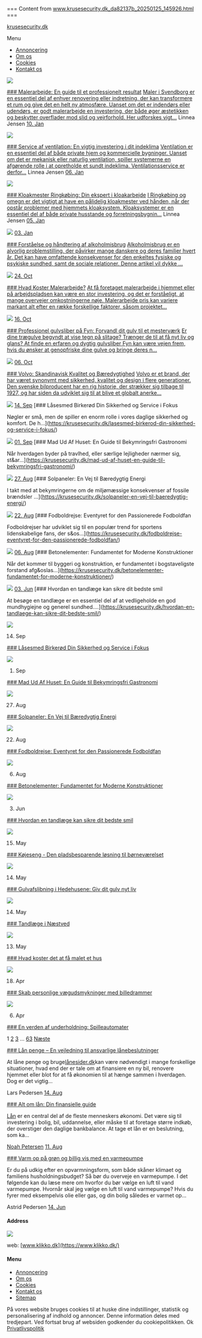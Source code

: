 === Content from www.krusesecurity.dk_da82137b_20250125_145926.html ===


[krusesecurity.dk](https://krusesecurity.dk)

Menu

* [Annoncering](https://krusesecurity.dk/annoncering/)
* [Om os](https://krusesecurity.dk/om-os/)
* [Cookies](https://krusesecurity.dk/cookies/)
* [Kontakt os](https://krusesecurity.dk/kontakt-os/)

[![](https://krusesecurity.dk/wp-content/uploads/2025/01/pixabay-5004839-728x496.jpeg)](https://krusesecurity.dk/malerarbejde-en-guide-til-et-professionelt-resultat/)

[### Malerarbejde: En guide til et professionelt resultat](https://krusesecurity.dk/malerarbejde-en-guide-til-et-professionelt-resultat/)
[Maler i Svendborg er en essentiel del af enhver renovering eller indretning, der kan transformere et rum og give det en helt ny atmosfære. Uanset om det er indendørs eller udendørs, er godt malerarbejde en investering, der både øger æstetikken og beskytter overflader mod slid og vejrforhold. Her udforskes vigt...](https://krusesecurity.dk/malerarbejde-en-guide-til-et-professionelt-resultat/)
Linnea Jensen
[10. Jan](https://krusesecurity.dk/malerarbejde-en-guide-til-et-professionelt-resultat/)

[![](https://krusesecurity.dk/wp-content/uploads/2025/01/6721f87ac654b-436x312.jpeg)](https://krusesecurity.dk/service-af-ventilation-en-vigtig-investering-i-dit-indeklima/)

[### Service af ventilation: En vigtig investering i dit indeklima](https://krusesecurity.dk/service-af-ventilation-en-vigtig-investering-i-dit-indeklima/)
[Ventilation er en essentiel del af både private hjem og kommercielle bygninger. Uanset om det er mekanisk eller naturlig ventilation, spiller systemerne en afgørende rolle i at opretholde et sundt indeklima. Ventilationsservice er derfor...](https://krusesecurity.dk/service-af-ventilation-en-vigtig-investering-i-dit-indeklima/)
Linnea Jensen
[06. Jan](https://krusesecurity.dk/service-af-ventilation-en-vigtig-investering-i-dit-indeklima/)

[![](https://krusesecurity.dk/wp-content/uploads/2025/01/6724a3bf4a0f1-436x312.jpeg)](https://krusesecurity.dk/kloakmester-ringkobing-din-ekspert-i-kloakarbejde/)

[### Kloakmester Ringkøbing: Din ekspert i kloakarbejde](https://krusesecurity.dk/kloakmester-ringkobing-din-ekspert-i-kloakarbejde/)
[I Ringkøbing og omegn er det vigtigt at have en pålidelig kloakmester ved hånden, når der opstår problemer med hjemmets kloaksystem. Kloaksystemer er en essentiel del af både private husstande og forretningsbygnin...](https://krusesecurity.dk/kloakmester-ringkobing-din-ekspert-i-kloakarbejde/)
Linnea Jensen
[05. Jan](https://krusesecurity.dk/kloakmester-ringkobing-din-ekspert-i-kloakarbejde/)

[![](https://krusesecurity.dk/wp-content/uploads/2025/01/671fa69e6bd26-336x180.jpeg)](https://krusesecurity.dk/forstaelse-og-handtering-af-alkoholmisbrug/)
[03. Jan](https://krusesecurity.dk/forstaelse-og-handtering-af-alkoholmisbrug/)

[### Forståelse og håndtering af alkoholmisbrug](https://krusesecurity.dk/forstaelse-og-handtering-af-alkoholmisbrug/)
[Alkoholmisbrug er en alvorlig problemstilling, der påvirker mange danskere og deres familier hvert år. Det kan have omfattende konsekvenser for den enkeltes fysiske og psykiske sundhed, samt de sociale relationer. Denne artikel vil dykke ...](https://krusesecurity.dk/forstaelse-og-handtering-af-alkoholmisbrug/)

[![](https://krusesecurity.dk/wp-content/uploads/2024/10/pixabay-1984231-336x180.jpeg)](https://krusesecurity.dk/hvad-koster-malerarbejde/)
[24. Oct](https://krusesecurity.dk/hvad-koster-malerarbejde/)

[### Hvad Koster Malerarbejde?](https://krusesecurity.dk/hvad-koster-malerarbejde/)
[At få foretaget malerarbejde i hjemmet eller på arbejdspladsen kan være en stor investering, og det er forståeligt, at mange overvejer omkostningerne nøje. Malerarbejde pris kan variere markant alt efter en række forskellige faktorer, såsom projektet...](https://krusesecurity.dk/hvad-koster-malerarbejde/)

[![](https://krusesecurity.dk/wp-content/uploads/2024/10/pixabay-1557993-336x180.jpeg)](https://krusesecurity.dk/professionel-gulvsliber-pa-fyn-forvandl-dit-gulv-til-et-mestervaerk/)
[16. Oct](https://krusesecurity.dk/professionel-gulvsliber-pa-fyn-forvandl-dit-gulv-til-et-mestervaerk/)

[### Professionel gulvsliber på Fyn: Forvandl dit gulv til et mesterværk](https://krusesecurity.dk/professionel-gulvsliber-pa-fyn-forvandl-dit-gulv-til-et-mestervaerk/)
[Er dine trægulve begyndt at vise tegn på slitage? Trænger de til at få nyt liv og glans? At finde en erfaren og dygtig gulvsliber Fyn kan være vejen frem, hvis du ønsker at genopfriske dine gulve og bringe deres n...](https://krusesecurity.dk/professionel-gulvsliber-pa-fyn-forvandl-dit-gulv-til-et-mestervaerk/)

[![](https://krusesecurity.dk/wp-content/uploads/2024/10/pixabay-1284642-336x180.jpeg)](https://krusesecurity.dk/volvo-skandinavisk-kvalitet-og-baeredygtighed/)
[06. Oct](https://krusesecurity.dk/volvo-skandinavisk-kvalitet-og-baeredygtighed/)

[### Volvo: Skandinavisk Kvalitet og Bæredygtighed](https://krusesecurity.dk/volvo-skandinavisk-kvalitet-og-baeredygtighed/)
[Volvo er et brand, der har været synonymt med sikkerhed, kvalitet og design i flere generationer. Den svenske bilproducent har en rig historie, der strækker sig tilbage til 1927, og har siden da udviklet sig til at blive et globalt anerke...](https://krusesecurity.dk/volvo-skandinavisk-kvalitet-og-baeredygtighed/)

[![](https://krusesecurity.dk/wp-content/uploads/2024/09/pixabay-4521069-174x128.jpeg)](https://krusesecurity.dk/lasesmed-birkerod-din-sikkerhed-og-service-i-fokus/)
[14. Sep](https://krusesecurity.dk/lasesmed-birkerod-din-sikkerhed-og-service-i-fokus/)
[### Låsesmed Birkerød Din Sikkerhed og Service i Fokus

Nøgler er små, men de spiller en enorm rolle i vores daglige sikkerhed og komfort. De h...](https://krusesecurity.dk/lasesmed-birkerod-din-sikkerhed-og-service-i-fokus/)

[![](https://krusesecurity.dk/wp-content/uploads/2024/09/pixabay-1447627-174x128.jpeg)](https://krusesecurity.dk/mad-ud-af-huset-en-guide-til-bekymringsfri-gastronomi/)
[01. Sep](https://krusesecurity.dk/mad-ud-af-huset-en-guide-til-bekymringsfri-gastronomi/)
[### Mad Ud Af Huset: En Guide til Bekymringsfri Gastronomi

Når hverdagen byder på travlhed, eller særlige lejligheder nærmer sig, st&ar...](https://krusesecurity.dk/mad-ud-af-huset-en-guide-til-bekymringsfri-gastronomi/)

[![](https://krusesecurity.dk/wp-content/uploads/2024/08/pixabay-2799982-174x128.jpeg)](https://krusesecurity.dk/solpaneler-en-vej-til-baeredygtig-energi/)
[27. Aug](https://krusesecurity.dk/solpaneler-en-vej-til-baeredygtig-energi/)
[### Solpaneler: En Vej til Bæredygtig Energi

I takt med at bekymringerne om de miljømæssige konsekvenser af fossile brændsler ...](https://krusesecurity.dk/solpaneler-en-vej-til-baeredygtig-energi/)

[![](https://krusesecurity.dk/wp-content/uploads/2024/08/pixabay-290186-174x128.jpeg)](https://krusesecurity.dk/fodboldrejse-eventyret-for-den-passionerede-fodboldfan/)
[22. Aug](https://krusesecurity.dk/fodboldrejse-eventyret-for-den-passionerede-fodboldfan/)
[### Fodboldrejse: Eventyret for den Passionerede Fodboldfan

Fodboldrejser har udviklet sig til en populær trend for sportens lidenskabelige fans, der s&os...](https://krusesecurity.dk/fodboldrejse-eventyret-for-den-passionerede-fodboldfan/)

[![](https://krusesecurity.dk/wp-content/uploads/2024/08/pixabay-1029665-174x128.jpeg)](https://krusesecurity.dk/betonelementer-fundamentet-for-moderne-konstruktioner/)
[06. Aug](https://krusesecurity.dk/betonelementer-fundamentet-for-moderne-konstruktioner/)
[### Betonelementer: Fundamentet for Moderne Konstruktioner

Når det kommer til byggeri og konstruktion, er fundamentet i bogstaveligste forstand afg&oslas...](https://krusesecurity.dk/betonelementer-fundamentet-for-moderne-konstruktioner/)

[![](https://krusesecurity.dk/wp-content/uploads/2024/06/pixabay-2584260-174x128.jpeg)](https://krusesecurity.dk/hvordan-en-tandlaege-kan-sikre-dit-bedste-smil/)
[03. Jun](https://krusesecurity.dk/hvordan-en-tandlaege-kan-sikre-dit-bedste-smil/)
[### Hvordan en tandlæge kan sikre dit bedste smil

At besøge en tandlæge er en essentiel del af at vedligeholde en god mundhygiejne og generel sundhed....](https://krusesecurity.dk/hvordan-en-tandlaege-kan-sikre-dit-bedste-smil/)

[![](https://krusesecurity.dk/wp-content/uploads/2024/09/pixabay-4521069-200x113.jpeg)](https://krusesecurity.dk/lasesmed-birkerod-din-sikkerhed-og-service-i-fokus/)

14. Sep

[### Låsesmed Birkerød Din Sikkerhed og Service i Fokus](https://krusesecurity.dk/lasesmed-birkerod-din-sikkerhed-og-service-i-fokus/)

[![](https://krusesecurity.dk/wp-content/uploads/2024/09/pixabay-1447627-200x113.jpeg)](https://krusesecurity.dk/mad-ud-af-huset-en-guide-til-bekymringsfri-gastronomi/)

01. Sep

[### Mad Ud Af Huset: En Guide til Bekymringsfri Gastronomi](https://krusesecurity.dk/mad-ud-af-huset-en-guide-til-bekymringsfri-gastronomi/)

[![](https://krusesecurity.dk/wp-content/uploads/2024/08/pixabay-2799982-200x113.jpeg)](https://krusesecurity.dk/solpaneler-en-vej-til-baeredygtig-energi/)

27. Aug

[### Solpaneler: En Vej til Bæredygtig Energi](https://krusesecurity.dk/solpaneler-en-vej-til-baeredygtig-energi/)

[![](https://krusesecurity.dk/wp-content/uploads/2024/08/pixabay-290186-200x113.jpeg)](https://krusesecurity.dk/fodboldrejse-eventyret-for-den-passionerede-fodboldfan/)

22. Aug

[### Fodboldrejse: Eventyret for den Passionerede Fodboldfan](https://krusesecurity.dk/fodboldrejse-eventyret-for-den-passionerede-fodboldfan/)

[![](https://krusesecurity.dk/wp-content/uploads/2024/08/pixabay-1029665-200x113.jpeg)](https://krusesecurity.dk/betonelementer-fundamentet-for-moderne-konstruktioner/)

06. Aug

[### Betonelementer: Fundamentet for Moderne Konstruktioner](https://krusesecurity.dk/betonelementer-fundamentet-for-moderne-konstruktioner/)

[![](https://krusesecurity.dk/wp-content/uploads/2024/06/pixabay-2584260-200x113.jpeg)](https://krusesecurity.dk/hvordan-en-tandlaege-kan-sikre-dit-bedste-smil/)

03. Jun

[### Hvordan en tandlæge kan sikre dit bedste smil](https://krusesecurity.dk/hvordan-en-tandlaege-kan-sikre-dit-bedste-smil/)

[![](https://krusesecurity.dk/wp-content/uploads/2024/05/pixabay-1720484-200x113.jpeg)](https://krusesecurity.dk/kojeseng-den-pladsbesparende-losning-til-bornevaerelset/)

15. May

[### Køjeseng - Den pladsbesparende løsning til børneværelset](https://krusesecurity.dk/kojeseng-den-pladsbesparende-losning-til-bornevaerelset/)

[![](https://krusesecurity.dk/wp-content/uploads/2024/05/pixabay-1853403-200x113.jpeg)](https://krusesecurity.dk/gulvafslibning-i-hedehusene-giv-dit-gulv-nyt-liv/)

14. May

[### Gulvafslibning i Hedehusene: Giv dit gulv nyt liv](https://krusesecurity.dk/gulvafslibning-i-hedehusene-giv-dit-gulv-nyt-liv/)

[![](https://krusesecurity.dk/wp-content/uploads/2024/05/pixabay-2589771-200x113.jpeg)](https://krusesecurity.dk/tandlaege-i-naestved/)

14. May

[### Tandlæge i Næstved](https://krusesecurity.dk/tandlaege-i-naestved/)

[![](https://krusesecurity.dk/wp-content/uploads/2024/05/pixabay-2583032-200x113.jpeg)](https://krusesecurity.dk/hvad-koster-det-at-fa-malet-et-hus/)

13. May

[### Hvad koster det at få malet et hus](https://krusesecurity.dk/hvad-koster-det-at-fa-malet-et-hus/)

[![](https://krusesecurity.dk/wp-content/uploads/2024/04/pixabay-1868498-200x113.png)](https://krusesecurity.dk/skab-personlige-vaegudsmykninger-med-billedrammer/)

18. Apr

[### Skab personlige vægudsmykninger med billedrammer](https://krusesecurity.dk/skab-personlige-vaegudsmykninger-med-billedrammer/)

[![](https://krusesecurity.dk/wp-content/uploads/2024/04/pixabay-1846684-200x113.jpeg)](https://krusesecurity.dk/en-verden-af-underholdning-spilleautomater/)

06. Apr

[### En verden af underholdning: Spilleautomater](https://krusesecurity.dk/en-verden-af-underholdning-spilleautomater/)

1
[2](https://krusesecurity.dk/page/2/)
[3](https://krusesecurity.dk/page/3/)
…
[63](https://krusesecurity.dk/page/63/)
[Næste](https://krusesecurity.dk/page/2/)

[### Lån penge – En vejledning til ansvarlige lånebeslutninger](https://krusesecurity.dk/lan-penge-en-vejledning-til-ansvarlige-lanebeslutninger/)

At låne penge og bruge[lånesider.dk](https://lånesider.dk)kan være nødvendigt i mange forskellige situationer, hvad end der er tale om at finansiere en ny bil, renovere hjemmet eller blot for at få økonomien til at hænge sammen i hverdagen. Dog er det vigtig...

Lars Pedersen
[14. Aug](https://krusesecurity.dk/lan-penge-en-vejledning-til-ansvarlige-lanebeslutninger/)

[### Alt om lån: Din finansielle guide](https://krusesecurity.dk/alt-om-lan-din-finansielle-guide/)

[Lån](https://www.låndk.dk/) er en central del af de fleste menneskers økonomi. Det være sig til investering i bolig, bil, uddannelse, eller måske til at foretage større indkøb, der overstiger den daglige bankbalance. At tage et lån er en beslutning, som ka...

[Noah Petersen](https://krusesecurity.dk/author/noah_petersen/)
[11. Aug](https://krusesecurity.dk/alt-om-lan-din-finansielle-guide/)

[### Varm op på grøn og billig vis med en varmepumpe](https://krusesecurity.dk/varm-op-paa-groen-og-billig-vis-med-en-varmepumpe/)

Er du på udkig efter en opvarmningsform, som både skåner klimaet og familiens husholdningsbudget? Så bør du overveje en varmepumpe. I det følgende kan du læse mere om hvorfor du bør vælge en luft til vand varmepumpe.
Hvornår skal jeg vælge en luft til vand varmepumpe?
Hvis du fyrer med eksempelvis olie eller gas, og din bolig således er varmet op...

Astrid Pedersen
[14. Jun](https://krusesecurity.dk/varm-op-paa-groen-og-billig-vis-med-en-varmepumpe/)

#### Address

![](https://krusesecurity.dk/wp-content/themes/klikko6_c_11_12_2023/dest/images/contact_image_footer.svg)

web:
[www.klikko.dk](https://www.klikko.dk/)

#### Menu

* [Annoncering](https://krusesecurity.dk/annoncering/)
* [Om os](https://krusesecurity.dk/om-os/)
* [Cookies](https://krusesecurity.dk/cookies/)
* [Kontakt os](https://krusesecurity.dk/kontakt-os/)
* [Sitemap](https://krusesecurity.dk/sitemap/)

På vores website bruges cookies til at huske dine indstillinger, statistik og personalisering af indhold og annoncer. Denne information deles med tredjepart. Ved fortsat brug af websiden godkender du cookiepolitikken.
Ok
[Privatlivspolitik](https://krusesecurity.dk/cookies/)


